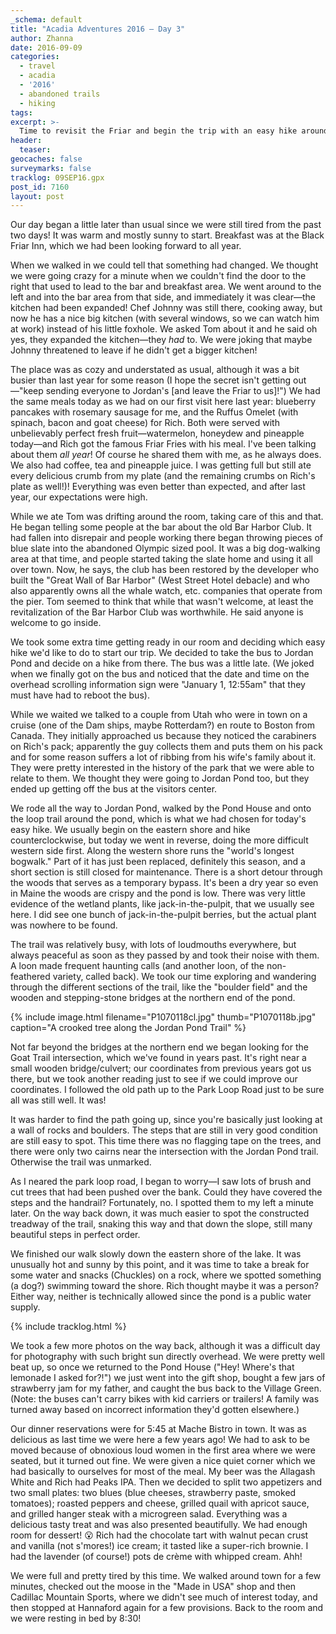 ```yaml
---
_schema: default
title: "Acadia Adventures 2016 – Day 3"
author: Zhanna
date: 2016-09-09
categories:
  - travel
  - acadia
  - '2016'
  - abandoned trails
  - hiking
tags:
excerpt: >-
  Time to revisit the Friar and begin the trip with an easy hike around Jordan Pond.
header:
  teaser:
geocaches: false
surveymarks: false
tracklog: 09SEP16.gpx
post_id: 7160
layout: post
---
```


Our day began a little later than usual since we were still tired from the past two days! It was warm and mostly sunny to start. Breakfast was at the Black Friar Inn, which we had been looking forward to all year. 

When we walked in we could tell that something had changed. We thought we were going crazy for a minute when we couldn't find the door to the right that used to lead to the bar and breakfast area. We went around to the left and into the bar area from that side, and immediately it was clear—the kitchen had been expanded! Chef Johnny was still there, cooking away, but now he has a nice big kitchen (with several windows, so we can watch him at work) instead of his little foxhole. We asked Tom about it and he said oh yes, they expanded the kitchen—they _had_ to. We were joking that maybe Johnny threatened to leave if he didn't get a bigger kitchen!

The place was as cozy and understated as usual, although it was a bit busier than last year for some reason (I hope the secret isn't getting out—"keep sending everyone to Jordan's [and leave the Friar to us]!") We had the same meals today as we had on our first visit here last year: blueberry pancakes with rosemary sausage for me, and the Ruffus Omelet (with spinach, bacon and goat cheese) for Rich. Both were served with unbelievably perfect fresh fruit—watermelon, honeydew and pineapple today—and Rich got the famous Friar Fries with his meal. I've been talking about them _all year_! Of course he shared them with me, as he always does. We also had coffee, tea and pineapple juice. I was getting full but still ate every delicious crumb from my plate (and the remaining crumbs on Rich's plate as well!)! Everything was even better than expected, and after last year, our expectations were high.

While we ate Tom was drifting around the room, taking care of this and that. He began telling some people at the bar about the old Bar Harbor Club. It had fallen into disrepair and people working there began throwing pieces of blue slate into the abandoned Olympic sized pool. It was a big dog-walking area at that time, and people started taking the slate home and using it all over town. Now, he says, the club has been restored by the developer who built the "Great Wall of Bar Harbor" (West Street Hotel debacle) and who also apparently owns all the whale watch, etc. companies that operate from the pier. Tom seemed to think that while that wasn't welcome, at least the revitalization of the Bar Harbor Club was worthwhile. He said anyone is welcome to go inside.

We took some extra time getting ready in our room and deciding which easy hike we'd like to do to start our trip. We decided to take the bus to Jordan Pond and decide on a hike from there. The bus was a little late. (We joked when we finally got on the bus and noticed that the date and time on the overhead scrolling information sign were "January 1, 12:55am" that they must have had to reboot the bus). 

While we waited we talked to a couple from Utah who were in town on a cruise (one of the Dam ships, maybe Rotterdam?) en route to Boston from Canada. They initially approached us because they noticed the carabiners on Rich's pack; apparently the guy collects them and puts them on his pack and for some reason suffers a lot of ribbing from his wife's family about it. They were pretty interested in the history of the park that we were able to relate to them. We thought they were going to Jordan Pond too, but they ended up getting off the bus at the visitors center.

We rode all the way to Jordan Pond, walked by the Pond House and onto the loop trail around the pond, which is what we had chosen for today's easy hike. We usually begin on the eastern shore and hike counterclockwise, but today we went in reverse, doing the more difficult western side first. Along the western shore runs the "world's longest bogwalk." Part of it has just been replaced, definitely this season, and a short section is still closed for maintenance. There is a short detour through the woods that serves as a temporary bypass. It's been a dry year so even in Maine the woods are crispy and the pond is low. There was very little evidence of the wetland plants, like jack-in-the-pulpit, that we usually see here. I did see one bunch of jack-in-the-pulpit berries, but the actual plant was nowhere to be found. 

The trail was relatively busy, with lots of loudmouths everywhere, but always peaceful as soon as they passed by and took their noise with them. A loon made frequent haunting calls (and another loon, of the non-feathered variety, called back). We took our time exploring and wandering through the different sections of the trail, like the "boulder field" and the wooden and stepping-stone bridges at the northern end of the pond.

{% include image.html filename="P1070118cl.jpg" thumb="P1070118b.jpg" caption="A crooked tree along the Jordan Pond Trail" %}

Not far beyond the bridges at the northern end we began looking for the Goat Trail intersection, which we've found in years past. It's right near a small wooden bridge/culvert; our coordinates from previous years got us there, but we took another reading just to see if we could improve our coordinates. I followed the old path up to the Park Loop Road just to be sure all was still well. It was! 

It was harder to find the path going up, since you're basically just looking at a wall of rocks and boulders. The steps that are still in very good condition are still easy to spot. This time there was no flagging tape on the trees, and there were only two cairns near the intersection with the Jordan Pond trail. Otherwise the trail was unmarked. 

As I neared the park loop road, I began to worry—I saw lots of brush and cut trees that had been pushed over the bank. Could they have covered the steps and the handrail? Fortunately, no. I spotted them to my left a minute later. On the way back down, it was much easier to spot the constructed treadway of the trail, snaking this way and that down the slope, still many beautiful steps in perfect order.

We finished our walk slowly down the eastern shore of the lake. It was unusually hot and sunny by this point, and it was time to take a break for some water and snacks (Chuckles) on a rock, where we spotted something (a dog?) swimming toward the shore. Rich thought maybe it was a person? Either way, neither is technically allowed since the pond is a public water supply.

{% include tracklog.html %}

We took a few more photos on the way back, although it was a difficult day for photography with such bright sun directly overhead. We were pretty well beat up, so once we returned to the Pond House ("Hey! Where's that lemonade I asked for?!") we just went into the gift shop, bought a few jars of strawberry jam for my father, and caught the bus back to the Village Green. (Note: the buses can't carry bikes with kid carriers or trailers! A family was turned away based on incorrect information they'd gotten elsewhere.)

Our dinner reservations were for 5:45 at Mache Bistro in town. It was as delicious as last time we were here a few years ago! We had to ask to be moved because of obnoxious loud women in the first area where we were seated, but it turned out fine. We were given a nice quiet corner which we had basically to ourselves for most of the meal. My beer was the Allagash White and Rich had Peaks IPA. Then we decided to split two appetizers and two small plates: two blues (blue cheeses, strawberry paste, smoked tomatoes); roasted peppers and cheese, grilled quail with apricot sauce, and grilled hanger steak with a microgreen salad. Everything was a delicious tasty treat and was also presented beautifully. We had enough room for dessert! :open_mouth: Rich had the chocolate tart with walnut pecan crust and vanilla (not s'mores!) ice cream; it tasted like a super-rich brownie. I had the lavender (of course!) pots de crème with whipped cream. Ahh!

We were full and pretty tired by this time. We walked around town for a few minutes, checked out the moose in the "Made in USA" shop and then Cadillac Mountain Sports, where we didn't see much of interest today, and then stopped at Hannaford again for a few provisions. Back to the room and we were resting in bed by 8:30!


